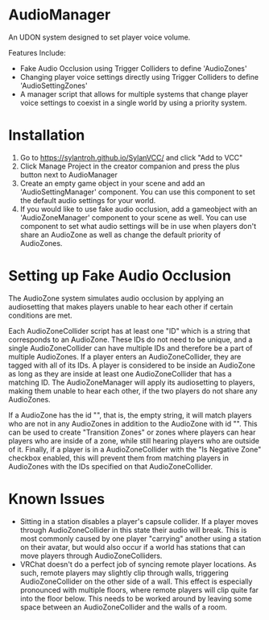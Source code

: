 # AudioManager
An UDON system designed to set player voice volume. 

Features Include:
- Fake Audio Occlusion using Trigger Colliders to define 'AudioZones'
- Changing player voice settings directly using Trigger Colliders to define 'AudioSettingZones'
- A manager script that allows for multiple systems that change player voice settings to coexist in a single world by using a priority system.

# Installation
1. Go to https://sylantroh.github.io/SylanVCC/ and click "Add to VCC"
2. Click Manage Project in the creator companion and press the plus button next to AudioManager
3. Create an empty game object in your scene and add an 'AudioSettingManager' component. You can use this component to set the default audio settings for your world.
4. If you would like to use fake audio occlusion, add a gameobject with an 'AudioZoneManager' component to your scene as well. You can use component to set what audio settings will be in use when players don't share an AudioZone as well as change the default priority of AudioZones.

# Setting up Fake Audio Occlusion
The AudioZone system simulates audio occlusion by applying an audiosetting that makes players unable to hear each other if certain conditions are met. 

Each AudioZoneCollider script has at least one "ID" which is a string that corresponds to an AudioZone. These IDs do not need to be unique, and a single AudioZoneCollider can have multiple IDs and therefore be a part of multiple AudioZones. If a player enters an AudioZoneCollider, they are tagged with all of its IDs. A player is considered to be inside an AudioZone as long as they are inside at least one AudioZoneCollider that has a matching ID. The AudioZoneManager will apply its audiosetting to players, making them unable to hear each other, if the two players do not share any AudioZones. 

If a AudioZone has the id "", that is, the empty string, it will match players who are not in any AudioZones in addition to the AudioZone with id "". This can be used to create "Transition Zones" or zones where players can hear players who are inside of a zone, while still hearing players who are outside of it. Finally, if a player is in a AudioZoneCollider with the "Is Negative Zone" checkbox enabled, this will prevent them from matching players in AudioZones with the IDs specified on that AudioZoneCollider.

# Known Issues
- Sitting in a station disables a player's capsule collider. If a player moves through AudioZoneCollider in this state their audio will break. This is most commonly caused by one player "carrying" another using a station on their avatar, but would also occur if a world has stations that can move players through AudioZoneColliders.
- VRChat doesn't do a perfect job of syncing remote player locations. As such, remote players may slightly clip through walls, triggering AudioZoneCollider on the other side of a wall. This effect is especially pronounced with multiple floors, where remote players will clip quite far into the floor below. This needs to be worked around by leaving some space between an AudioZoneCollider and the walls of a room.
